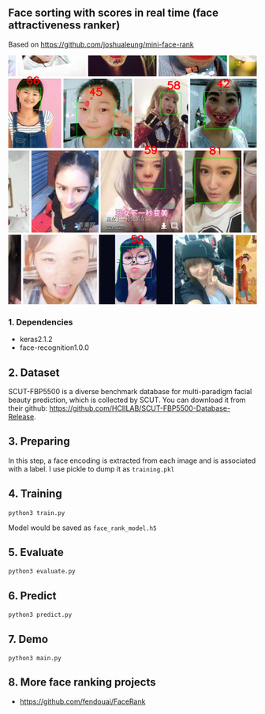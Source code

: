 ## Face sorting with scores in real time (face attractiveness ranker)

Based on https://github.com/joshualeung/mini-face-rank

![Showcase](Screenshot.png)

### 1. Dependencies
- keras2.1.2
- face-recognition1.0.0

## 2. Dataset
SCUT-FBP5500 is a diverse benchmark database for multi-paradigm facial beauty prediction, which is collected by SCUT. You can download it from their github: https://github.com/HCIILAB/SCUT-FBP5500-Database-Release.

## 3. Preparing
In this step, a face encoding is extracted from each image and is associated with a label. I use pickle to dump it as `training.pkl`

## 4. Training
```
python3 train.py
```
Model would be saved as `face_rank_model.h5`

## 5. Evaluate
```
python3 evaluate.py
```

## 6. Predict
```
python3 predict.py
```

## 7. Demo
```
python3 main.py
```

## 8. More face ranking projects
- https://github.com/fendouai/FaceRank
